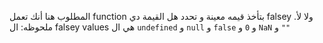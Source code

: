 المطلوب هنا أنك تعمل function بتأخذ قيمه معينة و تحدد هل القيمة دي falsey ولا لأ.
ملحوظه: ال falsey values هي ال `undefined` و `null` و `false` و `0` و `NaN` و `""`

